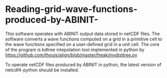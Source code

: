 # Reading-grid-wave-functions-produced-by-ABINIT-
This software operates with ABINIT output data stored in netCDF files. The software converts a wave functions computed on a grid in a primitive cell to the wave functions specified on a user-defined grid in a unit cell. The core of the program is kdtree intepolation tool implemented in python by https://github.com/thouis/align/blob/master/freak/invdisttree.py

To operate netCDF files produced by ABINIT in python, the latest version of netcdf4-python should be installed.
